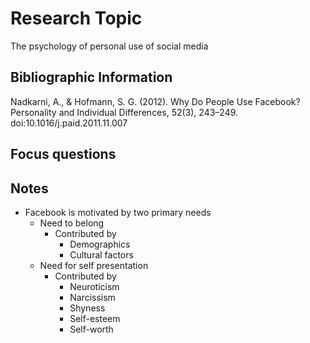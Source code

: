 # Research Topic

The psychology of personal use of social media

## Bibliographic Information

Nadkarni, A., & Hofmann, S. G. (2012). Why Do People Use Facebook? Personality and Individual Differences, 52(3), 243–249. doi:10.1016/j.paid.2011.11.007

## Focus questions

## Notes

- Facebook is motivated by two primary needs
	- Need to belong
		- Contributed by
			- Demographics
			- Cultural factors
	- Need for self presentation
		- Contributed by
			- Neuroticism
			- Narcissism
			- Shyness
			- Self-esteem
			- Self-worth


